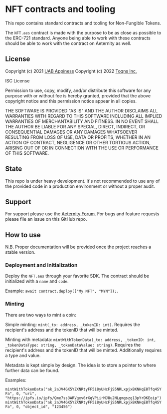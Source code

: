 # NFT contracts and tooling
This repo contains standard contracts and tooling for Non-Fungible Tokens.

The `NFT.aes` contract is made with the purpose to be as close as possible
to the ERC-721 standard. Anyone being able to work with these contracts should
be able to work with the contract on Aeternity as well.

## License
Copyright (c) 2021 [UAB Appiness](https://appiness.it)
Copyright (c) 2022 [Toqns Inc.](https://toqns.com)

ISC License

Permission to use, copy, modify, and/or distribute this software for any
purpose with or without fee is hereby granted, provided that the above
copyright notice and this permission notice appear in all copies.

THE SOFTWARE IS PROVIDED "AS IS" AND THE AUTHOR DISCLAIMS ALL WARRANTIES WITH
REGARD TO THIS SOFTWARE INCLUDING ALL IMPLIED WARRANTIES OF MERCHANTABILITY
AND FITNESS. IN NO EVENT SHALL THE AUTHOR BE LIABLE FOR ANY SPECIAL, DIRECT,
INDIRECT, OR CONSEQUENTIAL DAMAGES OR ANY DAMAGES WHATSOEVER RESULTING FROM
LOSS OF USE, DATA OR PROFITS, WHETHER IN AN ACTION OF CONTRACT, NEGLIGENCE OR
OTHER TORTIOUS ACTION, ARISING OUT OF OR IN CONNECTION WITH THE USE OR
PERFORMANCE OF THIS SOFTWARE.

## State

This repo is under heavy development. It's not recommended to use any of the 
provided code in a production environment or without a proper audit.

## Support
For support please use the [Aeternity Forum](https://forum.aeternity.com).
For bugs and feature requests please file an issue on this GitHub repo.

## How to use

N.B. Proper documentation will be provided once the project reaches a stable version.

### Deployment and initialization

Deploy the `NFT.aes` through your favorite SDK. The contract should be initialized with a `name` and `code`.

Example: `await contract.deploy(["My NFT", "MYN"]);`.

### Minting
There are two ways to mint a coin: 

Simple minting: `mint(_to: address, _tokenID: int)`. Requires the recipient's address and the tokenID that
will be minted.

Minting with metadata: `mintWithTokenData(_to: address, _tokenID: int, _tokenDataType: string, _tokenDataValue: string)`. 
Requires the recipient's address and the tokenID that will be minted. Additionally requires a type and value.

Metadata is kept simple by design. The idea is to store a pointer to where further data can be found.

Examples:

`mintWithTokenData("ak_2aJV4GK5YZXNRtyFF5i8yUHcFjS5NRLxpjxBKNHqE8Tfq4SYFa", 0, "uri", "https://ipfs.io/ipfs/Qme7ss3ARVgxv6rXqVPiirMJ8u2NLgmgszg13pYrDKEoip")`
`mintWithTokenData("ak_2aJV4GK5YZXNRtyFF5i8yUHcFjS5NRLxpjxBKNHqE8Tfq4SYFa", 0, "object_id", "123456")`
